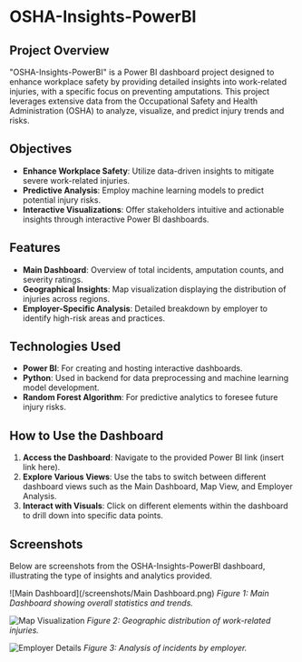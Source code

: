 # OSHA-Insights-PowerBI

## Project Overview
"OSHA-Insights-PowerBI" is a Power BI dashboard project designed to enhance workplace safety by providing detailed insights into work-related injuries, with a specific focus on preventing amputations. This project leverages extensive data from the Occupational Safety and Health Administration (OSHA) to analyze, visualize, and predict injury trends and risks.

## Objectives
- **Enhance Workplace Safety**: Utilize data-driven insights to mitigate severe work-related injuries.
- **Predictive Analysis**: Employ machine learning models to predict potential injury risks.
- **Interactive Visualizations**: Offer stakeholders intuitive and actionable insights through interactive Power BI dashboards.

## Features
- **Main Dashboard**: Overview of total incidents, amputation counts, and severity ratings.
- **Geographical Insights**: Map visualization displaying the distribution of injuries across regions.
- **Employer-Specific Analysis**: Detailed breakdown by employer to identify high-risk areas and practices.

## Technologies Used
- **Power BI**: For creating and hosting interactive dashboards.
- **Python**: Used in backend for data preprocessing and machine learning model development.
- **Random Forest Algorithm**: For predictive analytics to foresee future injury risks.

## How to Use the Dashboard
1. **Access the Dashboard**: Navigate to the provided Power BI link (insert link here).
2. **Explore Various Views**: Use the tabs to switch between different dashboard views such as the Main Dashboard, Map View, and Employer Analysis.
3. **Interact with Visuals**: Click on different elements within the dashboard to drill down into specific data points.

## Screenshots

Below are screenshots from the OSHA-Insights-PowerBI dashboard, illustrating the type of insights and analytics provided.

![Main Dashboard](/screenshots/Main Dashboard.png)
*Figure 1: Main Dashboard showing overall statistics and trends.*

![Map Visualization](/screenshots/Map.png)
*Figure 2: Geographic distribution of work-related injuries.*

![Employer Details](/screenshots/EmployerDetail.png)
*Figure 3: Analysis of incidents by employer.*

